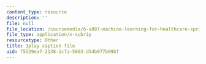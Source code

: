 ```yaml
---
content_type: resource
description: ''
file: null
file_location: /coursemedia/6-s897-machine-learning-for-healthcare-spring-2019/f5529ea721381cfa5803d54b077b99bf_lLhfDSOwWtU.srt
file_type: application/x-subrip
resourcetype: Other
title: 3play caption file
uid: f5529ea7-2138-1cfa-5803-d54b077b99bf
---
```

